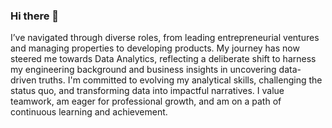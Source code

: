 ### Hi there 👋

I’ve navigated through diverse roles, from leading entrepreneurial ventures and managing properties to developing products. My journey has now steered me towards Data Analytics, reflecting a deliberate shift to harness my engineering background and business insights in uncovering data-driven truths. I'm committed to evolving my analytical skills, challenging the status quo, and transforming data into impactful narratives. I value teamwork, am eager for professional growth, and am on a path of continuous learning and achievement.

<!--
**jeromechin123/jeromechin123** is a ✨ _special_ ✨ repository because its `README.md` (this file) appears on your GitHub profile.

Here are some ideas to get you started:

- 🔭 I’m currently working on ...
- 🌱 I’m currently learning ...
To be a Data Analyst
- 👯 I’m looking to collaborate on ...
- 🤔 I’m looking for help with ...
Everything! 
- 💬 Ask me about ...
- 📫 How to reach me: ...
- 😄 Pronouns: ...
- ⚡ Fun fact: ...
-->
